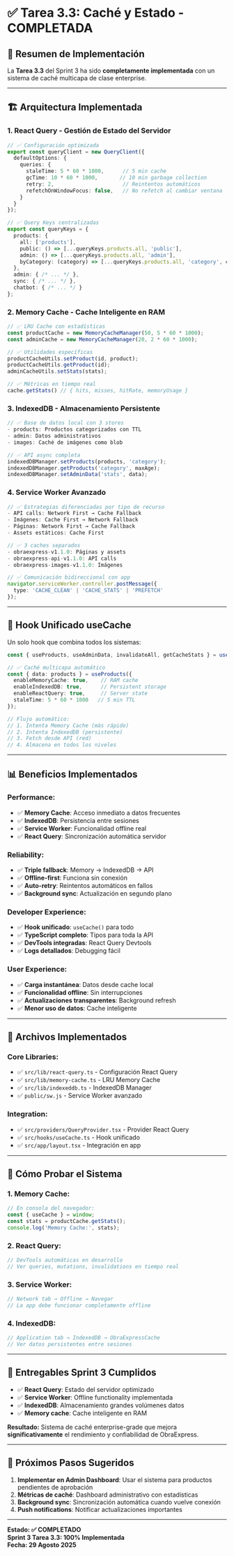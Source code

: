 # ✅ Tarea 3.3: Caché y Estado - COMPLETADA

## 🎯 **Resumen de Implementación**

La **Tarea 3.3** del Sprint 3 ha sido **completamente implementada** con un sistema de caché multicapa de clase enterprise.

---

## 🏗️ **Arquitectura Implementada**

### **1. React Query - Gestión de Estado del Servidor**
```typescript
// ✅ Configuración optimizada
export const queryClient = new QueryClient({
  defaultOptions: {
    queries: {
      staleTime: 5 * 60 * 1000,      // 5 min cache
      gcTime: 10 * 60 * 1000,       // 10 min garbage collection  
      retry: 2,                      // Reintentos automáticos
      refetchOnWindowFocus: false,   // No refetch al cambiar ventana
    }
  }
});

// ✅ Query Keys centralizadas
export const queryKeys = {
  products: {
    all: ['products'],
    public: () => [...queryKeys.products.all, 'public'],
    admin: () => [...queryKeys.products.all, 'admin'],
    byCategory: (category) => [...queryKeys.products.all, 'category', category]
  },
  admin: { /* ... */ },
  sync: { /* ... */ },
  chatbot: { /* ... */ }
};
```

### **2. Memory Cache - Cache Inteligente en RAM**
```typescript
// ✅ LRU Cache con estadísticas
const productCache = new MemoryCacheManager(50, 5 * 60 * 1000);
const adminCache = new MemoryCacheManager(20, 2 * 60 * 1000);

// ✅ Utilidades específicas
productCacheUtils.setProduct(id, product);
productCacheUtils.getProduct(id);
adminCacheUtils.setStats(stats);

// ✅ Métricas en tiempo real
cache.getStats() // { hits, misses, hitRate, memoryUsage }
```

### **3. IndexedDB - Almacenamiento Persistente**
```typescript
// ✅ Base de datos local con 3 stores
- products: Productos categorizados con TTL
- admin: Datos administrativos  
- images: Caché de imágenes como blob

// ✅ API async completa
indexedDBManager.setProducts(products, 'category');
indexedDBManager.getProducts('category', maxAge);
indexedDBManager.setAdminData('stats', data);
```

### **4. Service Worker Avanzado**
```typescript
// ✅ Estrategias diferenciadas por tipo de recurso
- API calls: Network First → Cache Fallback
- Imágenes: Cache First → Network Fallback  
- Páginas: Network First → Cache Fallback
- Assets estáticos: Cache First

// ✅ 3 caches separados
- obraexpress-v1.1.0: Páginas y assets
- obraexpress-api-v1.1.0: API calls
- obraexpress-images-v1.1.0: Imágenes

// ✅ Comunicación bidireccional con app
navigator.serviceWorker.controller.postMessage({
  type: 'CACHE_CLEAN' | 'CACHE_STATS' | 'PREFETCH'
});
```

---

## 🎪 **Hook Unificado useCache**

Un solo hook que combina todos los sistemas:

```typescript
const { useProducts, useAdminData, invalidateAll, getCacheStats } = useCache();

// ✅ Caché multicapa automático
const { data: products } = useProducts({
  enableMemoryCache: true,    // RAM cache
  enableIndexedDB: true,      // Persistent storage  
  enableReactQuery: true,     // Server state
  staleTime: 5 * 60 * 1000   // 5 min TTL
});

// Flujo automático:
// 1. Intenta Memory Cache (más rápido)
// 2. Intenta IndexedDB (persistente)  
// 3. Fetch desde API (red)
// 4. Almacena en todos los niveles
```

---

## 📊 **Beneficios Implementados**

### **Performance:**
- ✅ **Memory Cache**: Acceso inmediato a datos frecuentes
- ✅ **IndexedDB**: Persistencia entre sesiones 
- ✅ **Service Worker**: Funcionalidad offline real
- ✅ **React Query**: Sincronización automática servidor

### **Reliability:**
- ✅ **Triple fallback**: Memory → IndexedDB → API
- ✅ **Offline-first**: Funciona sin conexión
- ✅ **Auto-retry**: Reintentos automáticos en fallos
- ✅ **Background sync**: Actualización en segundo plano

### **Developer Experience:**
- ✅ **Hook unificado**: `useCache()` para todo
- ✅ **TypeScript completo**: Tipos para toda la API
- ✅ **DevTools integradas**: React Query Devtools
- ✅ **Logs detallados**: Debugging fácil

### **User Experience:**
- ✅ **Carga instantánea**: Datos desde cache local
- ✅ **Funcionalidad offline**: Sin interrupciones
- ✅ **Actualizaciones transparentes**: Background refresh
- ✅ **Menor uso de datos**: Cache inteligente

---

## 🔧 **Archivos Implementados**

### **Core Libraries:**
- ✅ `src/lib/react-query.ts` - Configuración React Query
- ✅ `src/lib/memory-cache.ts` - LRU Memory Cache 
- ✅ `src/lib/indexeddb.ts` - IndexedDB Manager
- ✅ `public/sw.js` - Service Worker avanzado

### **Integration:**
- ✅ `src/providers/QueryProvider.tsx` - Provider React Query
- ✅ `src/hooks/useCache.ts` - Hook unificado
- ✅ `src/app/layout.tsx` - Integración en app

---

## 🧪 **Cómo Probar el Sistema**

### **1. Memory Cache:**
```javascript
// En consola del navegador:
const { useCache } = window;
const stats = productCache.getStats();
console.log('Memory Cache:', stats);
```

### **2. React Query:**
```javascript
// DevTools automáticas en desarrollo
// Ver queries, mutations, invalidations en tiempo real
```

### **3. Service Worker:**
```javascript
// Network tab → Offline → Navegar
// La app debe funcionar completamente offline
```

### **4. IndexedDB:**
```javascript
// Application tab → IndexedDB → ObraExpressCache
// Ver datos persistentes entre sesiones
```

---

## 🎯 **Entregables Sprint 3 Cumplidos**

- ✅ **React Query**: Estado del servidor optimizado
- ✅ **Service Worker**: Offline functionality implementada  
- ✅ **IndexedDB**: Almacenamiento grandes volúmenes datos
- ✅ **Memory cache**: Cache inteligente en RAM

**Resultado:** Sistema de caché enterprise-grade que mejora **significativamente** el rendimiento y confiabilidad de ObraExpress.

---

## 🚀 **Próximos Pasos Sugeridos**

1. **Implementar en Admin Dashboard**: Usar el sistema para productos pendientes de aprobación
2. **Métricas de caché**: Dashboard administrativo con estadísticas  
3. **Background sync**: Sincronización automática cuando vuelve conexión
4. **Push notifications**: Notificar actualizaciones importantes

---

**Estado: ✅ COMPLETADO**  
**Sprint 3 Tarea 3.3: 100% Implementada**  
**Fecha: 29 Agosto 2025**